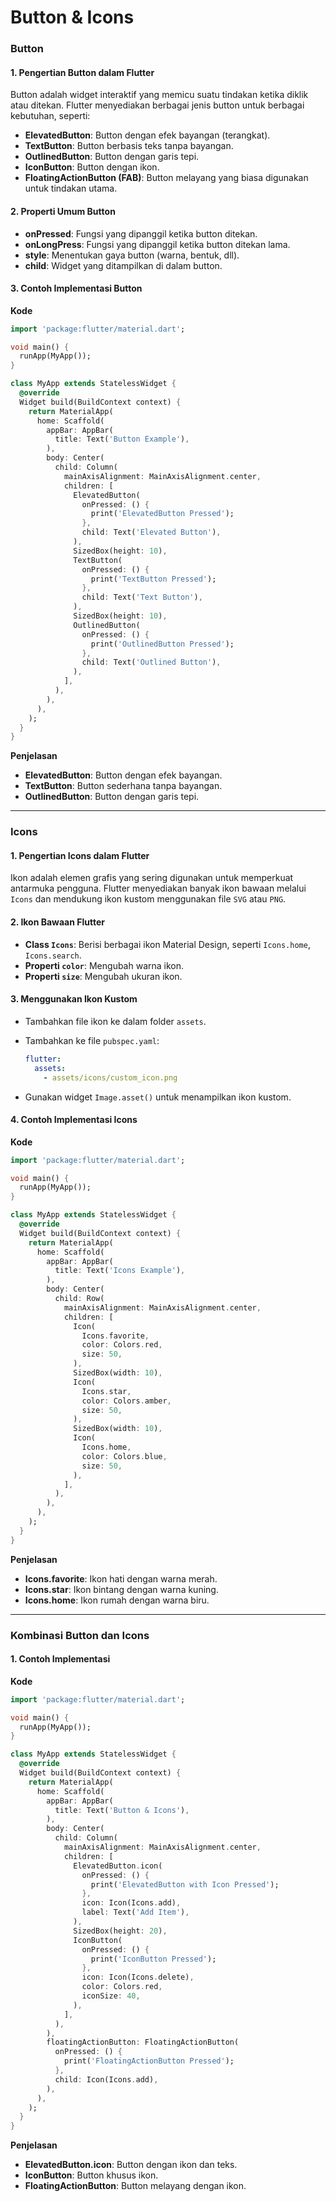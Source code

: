 # Button & Icons

### Button

#### **1. Pengertian Button dalam Flutter**

Button adalah widget interaktif yang memicu suatu tindakan ketika diklik atau ditekan. Flutter menyediakan berbagai jenis button untuk berbagai kebutuhan, seperti:

* **ElevatedButton**: Button dengan efek bayangan (terangkat).
* **TextButton**: Button berbasis teks tanpa bayangan.
* **OutlinedButton**: Button dengan garis tepi.
* **IconButton**: Button dengan ikon.
* **FloatingActionButton (FAB)**: Button melayang yang biasa digunakan untuk tindakan utama.

#### **2. Properti Umum Button**

* **onPressed**: Fungsi yang dipanggil ketika button ditekan.
* **onLongPress**: Fungsi yang dipanggil ketika button ditekan lama.
* **style**: Menentukan gaya button (warna, bentuk, dll).
* **child**: Widget yang ditampilkan di dalam button.

#### **3. Contoh Implementasi Button**

**Kode**

```dart
import 'package:flutter/material.dart';

void main() {
  runApp(MyApp());
}

class MyApp extends StatelessWidget {
  @override
  Widget build(BuildContext context) {
    return MaterialApp(
      home: Scaffold(
        appBar: AppBar(
          title: Text('Button Example'),
        ),
        body: Center(
          child: Column(
            mainAxisAlignment: MainAxisAlignment.center,
            children: [
              ElevatedButton(
                onPressed: () {
                  print('ElevatedButton Pressed');
                },
                child: Text('Elevated Button'),
              ),
              SizedBox(height: 10),
              TextButton(
                onPressed: () {
                  print('TextButton Pressed');
                },
                child: Text('Text Button'),
              ),
              SizedBox(height: 10),
              OutlinedButton(
                onPressed: () {
                  print('OutlinedButton Pressed');
                },
                child: Text('Outlined Button'),
              ),
            ],
          ),
        ),
      ),
    );
  }
}
```

**Penjelasan**

* **ElevatedButton**: Button dengan efek bayangan.
* **TextButton**: Button sederhana tanpa bayangan.
* **OutlinedButton**: Button dengan garis tepi.

***

### **Icons**

#### **1. Pengertian Icons dalam Flutter**

Ikon adalah elemen grafis yang sering digunakan untuk memperkuat antarmuka pengguna. Flutter menyediakan banyak ikon bawaan melalui `Icons` dan mendukung ikon kustom menggunakan file `SVG` atau `PNG`.

#### **2. Ikon Bawaan Flutter**

* **Class `Icons`**: Berisi berbagai ikon Material Design, seperti `Icons.home`, `Icons.search`.
* **Properti `color`**: Mengubah warna ikon.
* **Properti `size`**: Mengubah ukuran ikon.

#### **3. Menggunakan Ikon Kustom**

* Tambahkan file ikon ke dalam folder `assets`.
*   Tambahkan ke file `pubspec.yaml`:

    ```yaml
    flutter:
      assets:
        - assets/icons/custom_icon.png
    ```
* Gunakan widget `Image.asset()` untuk menampilkan ikon kustom.

#### **4. Contoh Implementasi Icons**

**Kode**

```dart
import 'package:flutter/material.dart';

void main() {
  runApp(MyApp());
}

class MyApp extends StatelessWidget {
  @override
  Widget build(BuildContext context) {
    return MaterialApp(
      home: Scaffold(
        appBar: AppBar(
          title: Text('Icons Example'),
        ),
        body: Center(
          child: Row(
            mainAxisAlignment: MainAxisAlignment.center,
            children: [
              Icon(
                Icons.favorite,
                color: Colors.red,
                size: 50,
              ),
              SizedBox(width: 10),
              Icon(
                Icons.star,
                color: Colors.amber,
                size: 50,
              ),
              SizedBox(width: 10),
              Icon(
                Icons.home,
                color: Colors.blue,
                size: 50,
              ),
            ],
          ),
        ),
      ),
    );
  }
}
```

**Penjelasan**

* **Icons.favorite**: Ikon hati dengan warna merah.
* **Icons.star**: Ikon bintang dengan warna kuning.
* **Icons.home**: Ikon rumah dengan warna biru.

***

### **Kombinasi Button dan Icons**

#### **1. Contoh Implementasi**

**Kode**

```dart
import 'package:flutter/material.dart';

void main() {
  runApp(MyApp());
}

class MyApp extends StatelessWidget {
  @override
  Widget build(BuildContext context) {
    return MaterialApp(
      home: Scaffold(
        appBar: AppBar(
          title: Text('Button & Icons'),
        ),
        body: Center(
          child: Column(
            mainAxisAlignment: MainAxisAlignment.center,
            children: [
              ElevatedButton.icon(
                onPressed: () {
                  print('ElevatedButton with Icon Pressed');
                },
                icon: Icon(Icons.add),
                label: Text('Add Item'),
              ),
              SizedBox(height: 20),
              IconButton(
                onPressed: () {
                  print('IconButton Pressed');
                },
                icon: Icon(Icons.delete),
                color: Colors.red,
                iconSize: 40,
              ),
            ],
          ),
        ),
        floatingActionButton: FloatingActionButton(
          onPressed: () {
            print('FloatingActionButton Pressed');
          },
          child: Icon(Icons.add),
        ),
      ),
    );
  }
}
```

**Penjelasan**

* **ElevatedButton.icon**: Button dengan ikon dan teks.
* **IconButton**: Button khusus ikon.
* **FloatingActionButton**: Button melayang dengan ikon.
